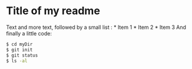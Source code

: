 # Title of my readme
Text and more text, followed by a small list :
    * Item 1
    * Item 2
    * Item 3
  And finally a little code:
  ```sh
  $ cd myDir
  $ git init
  $ git status
  $ ls -al
  ```